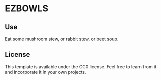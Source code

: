# EZBOWLS

## Use

Eat some mushroom stew, or rabbit stew, or beet soup.

## License

This template is available under the CC0 license. Feel free to learn from it and incorporate it in your own projects.
